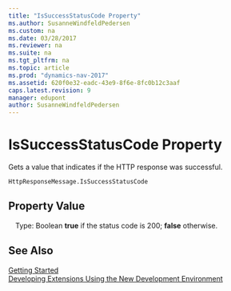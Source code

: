 ```yaml
---
title: "IsSuccessStatusCode Property"
ms.author: SusanneWindfeldPedersen
ms.custom: na
ms.date: 03/28/2017
ms.reviewer: na
ms.suite: na
ms.tgt_pltfrm: na
ms.topic: article
ms.prod: "dynamics-nav-2017"
ms.assetid: 620f0e32-eadc-43e9-8f6e-8fc0b12c3aaf
caps.latest.revision: 9
manager: edupont
author: SusanneWindfeldPedersen
---
```


# IsSuccessStatusCode Property
Gets a value that indicates if the HTTP response was successful.

```
HttpResponseMessage.IsSuccessStatusCode
```

## Property Value
&emsp;Type: Boolean
**true** if the status code is 200; **false** otherwise.

## See Also
[Getting Started](newdev-get-started.md)  
[Developing Extensions Using the New Development Environment](newdev-dev-overview.md)

